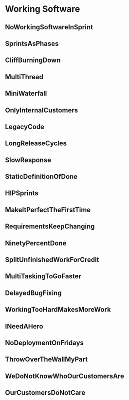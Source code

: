 # Working Software
## NoWorkingSoftwareInSprint
## SprintsAsPhases
## CliffBurningDown
## MultiThread
## MiniWaterfall
## OnlyInternalCustomers
## LegacyCode
## LongReleaseCycles
## SlowResponse
## StaticDefinitionOfDone
## HIPSprints
## MakeItPerfectTheFirstTime
## RequirementsKeepChanging
## NinetyPercentDone
## SplitUnfinishedWorkForCredit
## MultiTaskingToGoFaster
## DelayedBugFixing
## WorkingTooHardMakesMoreWork
## INeedAHero
## NoDeploymentOnFridays
## ThrowOverTheWallMyPart
## WeDoNotKnowWhoOurCustomersAre
## OurCustomersDoNotCare
